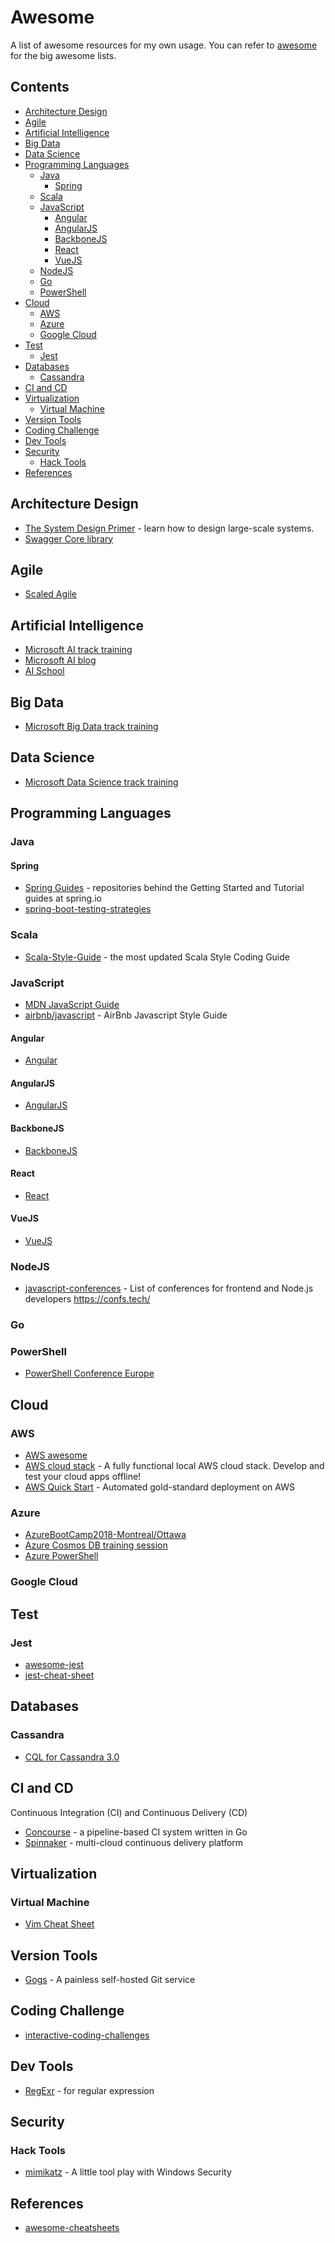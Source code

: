 # Awesome
A list of awesome resources for my own usage. You can refer to [awesome](https://github.com/sindresorhus/awesome) for the big awesome lists.  

## Contents
- [Architecture Design](#architecture-design)
- [Agile](#agile)
- [Artificial Intelligence](#artificial-intelligence)
- [Big Data](#big-data)
- [Data Science](#data-science)
- [Programming Languages](#programming-languages)
  * [Java](#java)
    * [Spring](#spring)
  * [Scala](#scala)
  * [JavaScript](#javascript)
    * [Angular](#angular)
    * [AngularJS](#angularjs)
    * [BackboneJS](#backbonejs)
    * [React](#react)
    * [VueJS](#vuejs)
  * [NodeJS](#nodejs)
  * [Go](#go)
  * [PowerShell](#powershell)
- [Cloud](#cloud)
  * [AWS](#aws)
  * [Azure](#azure)
  * [Google Cloud](#google-cloud)
- [Test](#test)
  * [Jest](#jest)
- [Databases](#databases)
  * [Cassandra](#cassandra)
- [CI and CD](#ci-and-cd)
- [Virtualization](#virtualization)
  * [Virtual Machine](#virtual-machine)  
- [Version Tools](#version-tools)
- [Coding Challenge](#coding-challenge)
- [Dev Tools](#dev-tools)
- [Security](#security)
  * [Hack Tools](#hack-tools)
- [References](#references)

## Architecture Design
* [The System Design Primer](https://github.com/donnemartin/system-design-primer) - learn how to design large-scale systems.  
* [Swagger Core library](https://github.com/swagger-api/swagger-core)

## Agile
* [Scaled Agile](https://www.scaledagileframework.com/)

## Artificial Intelligence
* [Microsoft AI track training](https://academy.microsoft.com/en-us/professional-program/tracks/artificial-intelligence/)
* [Microsoft AI blog](https://blogs.microsoft.com/ai/)
* [AI School](https://aischool.microsoft.com/learning-paths)

## Big Data
* [Microsoft Big Data track training](https://academy.microsoft.com/en-us/professional-program/tracks/big-data/)

## Data Science
* [Microsoft Data Science track training](https://academy.microsoft.com/en-us/professional-program/tracks/data-science/)

## Programming Languages

### Java

#### Spring
* [Spring Guides](https://github.com/spring-guides) - repositories behind the Getting Started and Tutorial guides at spring.io
* [spring-boot-testing-strategies](https://github.com/mechero/spring-boot-testing-strategies)


### Scala
* [Scala-Style-Guide](https://github.com/databricks/scala-style-guide) - the most updated Scala Style Coding Guide

### JavaScript
* [MDN JavaScript Guide](https://developer.mozilla.org/bm/docs/Web/JavaScript/Guide)
* [airbnb/javascript](https://github.com/airbnb/javascript) - AirBnb Javascript Style Guide

#### Angular
* [Angular](https://angular.io/)

#### AngularJS
* [AngularJS](https://angularjs.org/)

#### BackboneJS
* [BackboneJS](http://backbonejs.org/)

#### React
* [React](https://reactjs.org/)

#### VueJS
* [VueJS](https://vuejs.org/)


### NodeJS
* [javascript-conferences](https://github.com/tech-conferences/javascript-conferences) - List of conferences for frontend and Node.js developers https://confs.tech/

### Go

### PowerShell
* [PowerShell Conference Europe](https://github.com/psconfeu)

## Cloud

### AWS
* [AWS awesome](https://github.com/donnemartin/awesome-aws)
* [AWS cloud stack](https://github.com/localstack/localstack) - A fully functional local AWS cloud stack. Develop and test your cloud apps offline!
* [AWS Quick Start](https://github.com/aws-quickstart) - Automated gold-standard deployment on AWS

### Azure
* [AzureBootCamp2018-Montreal/Ottawa](https://github.com/MSDEVMTL/GlobalAzureBootcamp2018)
* [Azure Cosmos DB training session](https://azure.microsoft.com/en-us/blog/get-started-with-azure-cosmos-db-through-this-technical-training-series/)
* [Azure PowerShell](https://github.com/Azure/azure-powershell)

### Google Cloud


## Test
### Jest
* [awesome-jest](https://github.com/jest-community/awesome-jest)
* [jest-cheat-sheet](https://github.com/sapegin/jest-cheat-sheet)

## Databases

### Cassandra
* [CQL for Cassandra 3.0](https://docs.datastax.com/en/cql/3.3/)

## CI and CD
Continuous Integration (CI) and Continuous Delivery (CD)
* [Concourse](https://concourse.ci/) - a pipeline-based CI system written in Go
* [Spinnaker](https://www.spinnaker.io/) - multi-cloud continuous delivery platform  

## Virtualization

### Virtual Machine
* [Vim Cheat Sheet](https://vim.rtorr.com/)

## Version Tools
* [Gogs](https://gogs.io/) - A painless self-hosted Git service

## Coding Challenge
* [interactive-coding-challenges](https://github.com/donnemartin/interactive-coding-challenges)

## Dev Tools
* [RegExr](https://regexr.com/) - for regular expression

## Security
### Hack Tools
* [mimikatz](https://github.com/gentilkiwi/mimikatz) - A little tool play with Windows Security

## References
* [awesome-cheatsheets](https://github.com/LeCoupa/awesome-cheatsheets)
